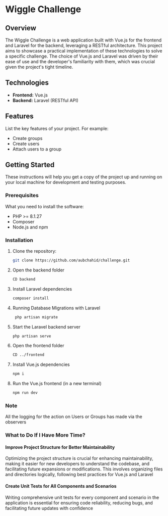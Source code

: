 # Wiggle Challenge

## Overview

The Wiggle Challenge is a web application built with Vue.js for the frontend and Laravel for the backend, leveraging a RESTful architecture. This project aims to showcase a practical implementation of these technologies to solve a specific challenge. The choice of Vue.js and Laravel was driven by their ease of use and the developer's familiarity with them, which was crucial given the project's tight timeline.

## Technologies

- **Frontend:** Vue.js
- **Backend:** Laravel (RESTful API)

## Features

List the key features of your project. For example:
- Create groups
- Create users
- Attach users to a group

## Getting Started

These instructions will help you get a copy of the project up and running on your local machine for development and testing purposes.

### Prerequisites

What you need to install the software:

- PHP >= 8.1.27 
- Composer
- Node.js and npm

### Installation

1. Clone the repository:
   ```bash
   git clone https://github.com/aubchahid/challenge.git

2. Open the backend folder
    ```bash 
    CD backend

3. Install Laravel dependencies
    ```bash 
    composer install

4. Running Database Migrations with Laravel
   ```bash 
    php artisan migrate

5. Start the Laravel backend server
    ```bash 
    php artisan serve

6. Open the frontend folder
     ```bash 
    CD ../frontend

7. Install Vue.js dependencies
     ```bash 
     npm i

8. Run the Vue.js frontend (in a new terminal)
     ```bash 
     npm run dev

### Note 
All the logging for the action on Users or Groups has made via the observers 


### What to Do If I Have More Time?
#### Improve Project Structure for Better Maintainability

Optimizing the project structure is crucial for enhancing maintainability, making it easier for new developers to understand the codebase, and facilitating future expansions or modifications. This involves organizing files and directories logically, following best practices for Vue.js and Laravel

#### Create Unit Tests for All Components and Scenarios

Writing comprehensive unit tests for every component and scenario in the application is essential for ensuring code reliability, reducing bugs, and facilitating future updates with confidence
